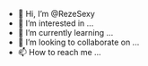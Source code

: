 - 👋 Hi, I’m @RezeSexy
- 👀 I’m interested in ...
- 🌱 I’m currently learning ...
- 💞️ I’m looking to collaborate on ...
- 📫 How to reach me ...

<!---
RezeSexy/RezeSexy is a ✨ special ✨ repository because its `README.md` (this file) appears on your GitHub profile.
You can click the Preview link to take a look at your changes.
--->
